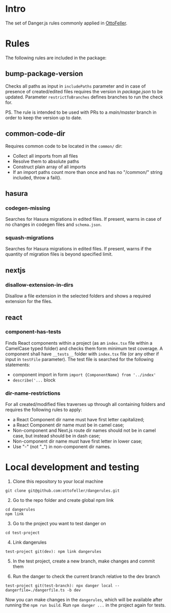 # Intro
The set of Danger.js rules commonly applied in [OttoFeller](https://ottofeller.com).

# Rules
The following rules are included in the package:

## bump-package-version
Checks all paths as input in `includePaths` parameter and in case of presence of created/edited files requires the version in *package.json* to be updated. Parameter `restrictToBranches` defines branches to run the check for.

PS. The rule is intended to be used with PRs to a *main/master* branch in order to keep the version up to date.

## common-code-dir
Requires common code to be located in the `common/` dir:
- Collect all imports from all files
- Resolve them to absolute paths
- Construct plain array of all imports
- If an import paths count more than once and has no "/common/" string included, throw a fail().

## hasura
### codegen-missing
Searches for Hasura migrations in edited files. If present, warns in case of no changes in codegen files and `schema.json`.
### squash-migrations
Searches for Hasura migrations in edited files. If present, warns if the quantity of migration files is beyond specified limit.
## nextjs
### disallow-extension-in-dirs
Disallow a file extension in the selected folders and shows a required extension for the files.

## react
### component-has-tests
Finds React components within a project (as an `index.tsx` file within a CamelCase typed folder) and checks them form minimum test coverage. A component shall have `__tests__` folder with `index.tsx` file (or any other if input in `testFile` parameter). The test file is searched for the following statements:
- component import in form `import {ComponentName} from '../index'`
- `describe('...` block

### dir-name-restrictions

For all created/modified files traverses up through all containing folders and requires the following rules to apply:
- a React Component dir name must have first letter capitalized;
- a React Component dir name must be in camel case;
- Non-component and Next.js route dir names should not be in camel case, 
but instead should be in dash case;
- Non-component dir name must have first letter in lower case;
- Use "-" (not "_") in non-component dir names.

# Local development and testing

1. Clone this repository to your local machine
```
git clone git@github.com:ottofeller/dangerules.git
```

2. Go to the repo folder and create global npm link
```
cd dangerules
npm link
```

3. Go to the project you want to test danger on
```
cd test-project
```

4. Link dangerules
```
test-project git(dev): npm link dangerules
```

5. In the test project, create a new branch, make changes and commit them

6. Run the danger to check the current branch relative to the dev branch
```
test-project git(test-branch): npx danger local --dangerfile=./dangerfile.ts -b dev
```

Now you can make changes in the `dangerules`, which will be available after running the `npm run build`. Run `npm danger ...` in the project again for tests.
